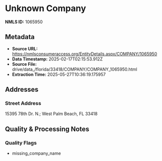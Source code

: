 # Unknown Company

**NMLS ID:** 1065950

## Metadata
- **Source URL:** https://nmlsconsumeraccess.org/EntityDetails.aspx/COMPANY/1065950
- **Data Timestamp:** 2025-02-17T02:15:53.912Z
- **Source File:** drive/data_/florida/33418/COMPANY/COMPANY_1065950.html
- **Extraction Time:** 2025-05-27T10:36:19.175957

## Addresses
### Street Address
15395 78th Dr. N.; West Palm Beach, FL 33418

## Quality & Processing Notes
### Quality Flags
- missing_company_name
